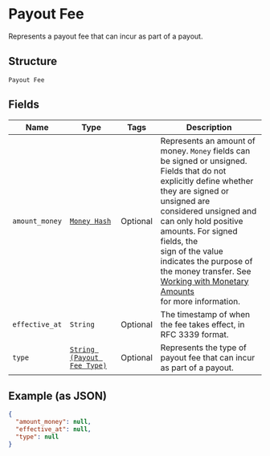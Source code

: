 
# Payout Fee

Represents a payout fee that can incur as part of a payout.

## Structure

`Payout Fee`

## Fields

| Name | Type | Tags | Description |
|  --- | --- | --- | --- |
| `amount_money` | [`Money Hash`](../../doc/models/money.md) | Optional | Represents an amount of money. `Money` fields can be signed or unsigned.<br>Fields that do not explicitly define whether they are signed or unsigned are<br>considered unsigned and can only hold positive amounts. For signed fields, the<br>sign of the value indicates the purpose of the money transfer. See<br>[Working with Monetary Amounts](https://developer.squareup.com/docs/build-basics/working-with-monetary-amounts)<br>for more information. |
| `effective_at` | `String` | Optional | The timestamp of when the fee takes effect, in RFC 3339 format. |
| `type` | [`String (Payout Fee Type)`](../../doc/models/payout-fee-type.md) | Optional | Represents the type of payout fee that can incur as part of a payout. |

## Example (as JSON)

```json
{
  "amount_money": null,
  "effective_at": null,
  "type": null
}
```

